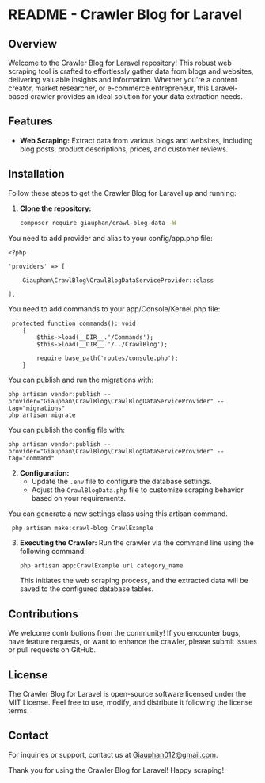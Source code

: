 # README - Crawler Blog for Laravel

## Overview
Welcome to the Crawler Blog for Laravel repository! This robust web scraping tool is crafted to effortlessly gather data from blogs and websites, delivering valuable insights and information. Whether you're a content creator, market researcher, or e-commerce entrepreneur, this Laravel-based crawler provides an ideal solution for your data extraction needs.

## Features
- **Web Scraping:** Extract data from various blogs and websites, including blog posts, product descriptions, prices, and customer reviews.


## Installation
Follow these steps to get the Crawler Blog for Laravel up and running:

1. **Clone the repository:**
    ```bash
    composer require giauphan/crawl-blog-data -W
    ```

You need to add provider and alias to your config/app.php file:
```
<?php

'providers' => [     

    Giauphan\CrawlBlog\CrawlBlogDataServiceProvider::class  
  
],
```
You need to add commands  to your app/Console/Kernel.php file:
```
 protected function commands(): void
    {
        $this->load(__DIR__.'/Commands');
        $this->load(__DIR__.'/../CrawlBlog');

        require base_path('routes/console.php');
    }
```

You can publish and run the migrations with:
```
php artisan vendor:publish --provider="Giauphan\CrawlBlog\CrawlBlogDataServiceProvider" --tag="migrations"
php artisan migrate
```

You can publish the config file with:
```
php artisan vendor:publish --provider="Giauphan\CrawlBlog\CrawlBlogDataServiceProvider" --tag="command"
```

2. **Configuration:**
    - Update the `.env` file to configure the database settings.
    - Adjust the `CrawlBlogData.php` file to customize scraping behavior based on your requirements.

You can generate a new settings class using this artisan command.
```
 php artisan make:crawl-blog CrawlExample
```

3. **Executing the Crawler:**
    Run the crawler via the command line using the following command:
    ```bash
    php artisan app:CrawlExample url category_name
    ```
    This initiates the web scraping process, and the extracted data will be saved to the configured database tables.

## Contributions
We welcome contributions from the community! If you encounter bugs, have feature requests, or want to enhance the crawler, please submit issues or pull requests on GitHub.

## License
The Crawler Blog for Laravel is open-source software licensed under the MIT License. Feel free to use, modify, and distribute it following the license terms.

## Contact
For inquiries or support, contact us at Giauphan012@gmail.com.

Thank you for using the Crawler Blog for Laravel! Happy scraping!
